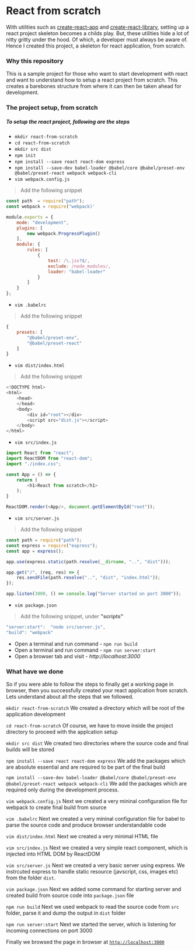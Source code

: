 # React from scratch

With utilities such as [create-react-app](https://npmjs.org/package/create-react-app) and [create-react-library](https://npmjs.org/package/create-react-library), setting up a react project skeleton becomes a childs play. But, these utilities hide a lot of nitty gritty under the hood. Of which, a developer must always be aware of. Hence I created this project, a skeleton for react application, from scratch.

### Why this repository

This is a sample project for those who want to start development with react and want to understand how to setup a react project from scratch. This creates a barebones structure from where it can then be taken ahead for development.

### The project setup, from scratch

##### To setup the react project, following are the steps


- `mkdir react-from-scratch`
- `cd react-from-scratch`
- `mkdir src dist`
- `npm init`
- `npm install --save react react-dom express`
- `npm install --save-dev babel-loader @babel/core @babel/preset-env @babel/preset-react webpack webpack-cli`
- `vim webpack.config.js`
> Add the following snippet
```javascript
const path  = require("path");
const webpack = require("webpack)'

module.exports = {
    mode: "development",
    plugins: [
        new webpack.ProgressPlugin()
    ],
    module: {
        rules: [
            {
                test: /\.jsx?$/,
                exclude: /node_modules/,
                loader: "babel-loader"
            }
        ]
    }
};
```
- `vim .babelrc`
> Add the following snippet
```javascript
{
    presets: [
        "@babel/preset-env",
        "@babel/preset-react"
    ]
}
```
- `vim dist/index.html`
> Add the following snippet
```javascript
<!DOCTYPE html>
<html>
    <head>
    </head>
    <body>
        <div id="root"></div>
        <script src="dist.js"></script>
    </body>
</html>
```
- `vim src/index.js`
```javascript
import React from "react";
import ReactDOM from "react-dom";
import "./index.css";

const App = () => {
    return (
        <h1>React from scratch</h1>
    );
}

ReactDOM.render(<App/>, document.getElementById("root"));
```
- `vim src/server.js`
> Add the following snippet
```javascript
const path = require("path");
const express = require("express");
const app = express();

app.use(express.static(path.resolve(__dirname, "..", "dist")));

app.get("/", (req, res) => {
    res.sendFile(path.resolve("..", "dist", "index.html"));
});

app.listen(3000, () => console.log("Server started on port 3000"));
```
- `vim package.json`
> Add the following snippet, under __"scripts"__
```javascript
"server:start":  "node src/server.js",
"build": "webpack"
```
- Open a terminal and run command - `npm run build`
- Open a terminal and run command - `npm run server:start`
- Open a browser tab and visit - _http://localhost:3000_


### What have we done

So if you were able to follow the steps to finally get a working page in browser, then you successfully created your react application from scratch. Lets understand about all the steps that we followed.

`mkdir react-from-scratch`
We created a directory which will be root of the application development

`cd react-from-scratch`
Of course, we have to move inside the project directory to proceed with the applcation setup

`mkdir src dist`
We created two directories where the source code and final builds will be stored

`npm install --save react react-dom express`
We add the packages which are absolute essential and are required to be part of the final build

`npm install --save-dev babel-loader @babel/core @babel/preset-env @babel/preset-react webpack webpack-cli`
We add the packages which are required only during the development process.

`vim webpack.config.js`
Next we created a very mininal configuration file for webpack to create final build from source

`vim .babelrc`
Next we created a very mininal configuration file for babel to parse the source code and produce browser understandable code

`vim dist/index.html`
Next we created a very minimal HTML file

`vim src/index.js`
Next we created a very simple react component, which is injected into HTML DOM by ReactDOM

`vim src/server.js`
Next we created a very basic server using express. We instrcuted express to handle static resource (javscript, css, images etc) from the folder `dist`.

`vim package.json`
Next we added some command for starting server and created build from source code into `package.json` file

`npm run build`
Next we used webpack to read the source code from `src` folder, parse it and dump the output in `dist` folder

`npm run server:start`
Next we started the server, which is listening for incoming connections on port 3000

Finally we browsed the page in browser at [`http://localhost:3000`](http://localhost:3000)
